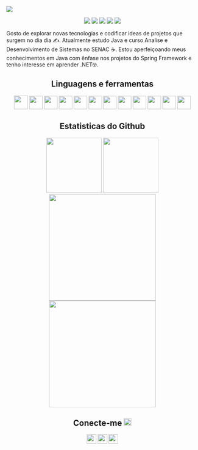 <p align="center">
 
</p align="center">
<img src="https://github.com/CR10L02k/imagens/blob/main/Ol%C3%A1%2C%20eu%20sou%20Jos%C3%A9%20Victor%20Vieira.gif" />

<p align="center">
 
 <img src="https://badges.pufler.dev/visits/jvieira562/jvieira562"/> 
 <img src="https://komarev.com/ghpvc/?username=jvieira562&color=brightgreen"/> 
 <img src="https://badges.pufler.dev/years/jvieira562"/>
 <img src="https://badges.pufler.dev/repos/jvieira562/">
 <img src="https://badges.pufler.dev/commits/monthly/jvieira562/"/>

</p>

<p align="center">
 
Gosto de explorar novas tecnologias e codificar ideas de projetos que surgem no dia dia ✍. Atualmente estudo Java e curso Analise e Desenvolvimento de Sistemas no SENAC ☕. Estou aperfeiçoando meus conhecimentos em Java com ênfase nos projetos do Spring Framework e tenho interesse em aprender .NET🤓.
</p>  
<!--
<p align="center">
<img src="https://github.com/CR10L02k/imagens/blob/main/rock-gif.gif" width="200">
</p> -->

<h2 align="center">Linguagens e ferramentas</h2>

<p align="center">
 <img height="36em" src="https://github.com/jvieira562/imagens/blob/main/icons/java/java-original.svg"/>
 <!--<img height="35em" src="https://github.com/jvieira562/imagens/blob/main/icons/python/python-original.svg"/> -->
 <img height="35em" src="https://github.com/jvieira562/imagens/blob/main/icons/spring/spring-original.svg"/>
 <img height="35em" src="https://github.com/jvieira562/imagens/blob/main/icons/javascript/javascript-plain.svg"/>
 <img height="35em" src="https://github.com/jvieira562/imagens/blob/main/icons/html5/html5-plain.svg"/>
 <img height="35em" src="https://github.com/jvieira562/imagens/blob/main/icons/css3/css3-plain.svg"/>
 <img height="35em" src="https://github.com/jvieira562/imagens/blob/main/icons/mysql/mysql-plain.svg"/>
 <img height="35em" src="https://github.com/jvieira562/imagens/blob/main/icons/git/git-plain.svg"/>
 <img height="35em" src="https://github.com/jvieira562/imagens/blob/main/github/github.svg"/>
 <img height="35em" src="https://github.com/jvieira562/imagens/blob/main/icons/eclipse/eclipse.svg"/>
 <img height="35em" src="https://github.com/jvieira562/imagens/blob/main/icons/vscode/vscode-original.svg"/>
 <img height="35em" src="https://github.com/jvieira562/imagens/blob/main/icons/windows8/windows8-original.svg"/>
 <img height="35em" src="https://github.com/jvieira562/imagens/blob/main/icons/linux/linux-original.svg"/>
</p>
<h2 align="center">
  Estatisticas do Github
</h2>
<!--<p align = "center">
 <img height="290em" src="https://activity-graph.herokuapp.com/graph?username=jvieira562&hide_title=true&theme=xcode&bg_color=010101&color=ffffff&line=ffffff&point=00000000&area=true&hide_border=true">
</p>   -->

<p align = "center">
<img height="145em"  src = "https://github-readme-stats.vercel.app/api?username=jvieira562&hide_title=true&show_icons=true&hide_border=true&count_private=true&bg_color=010101&title_color=ffffff&text_color=ffffff&icon_color=ffffff&cache_seconds=1800">
<img height="145em"  src="https://github-readme-streak-stats.herokuapp.com/?user=jvieira562&background=010101&hide_border=true&stroke=ffffff&ring=ffffff&fire=ffffff&currStreakNum=ffffff&sideNums=ffffff&currStreakLabel=ffffff&sideLabels=ffffff&dates=ffffff">
<img height="280em" src = "https://github-readme-stats.vercel.app/api/wakatime?username=JoseVictorVieira&layout=compact&hide_title=true&hide_border=true&count_private=true&bg_color=010101&title_color=fffff&text_color=ffffff&icon_color=ffffff&cache_seconds=1800">
 <img height="280em" src = "https://github-readme-stats.vercel.app/api/top-langs/?username=jvieira562&hide_title=true&hide_border=true&count_private=true&bg_color=010101&title_color=ffffff&text_color=ffffff&icon_color=ffffff&cache_seconds=1800">
</p> 

<h2 align="center">Conecte-me <img src="https://media0.giphy.com/media/jqNPzdTTxQfOgOqpO4/source.gif" width="20"></h2>

<p align="center">
<a href="contato.josevictorvieira@gmail.com"><img height="25em" src="https://img.shields.io/badge/-Gmail-db4a39?style=flat-square&logo=Gmail&logoColor=white&link=contato.josevictorvieira@gmail.com"></a>
<a href="https://www.linkedin.com/in/josevictorvieira/"><img height="25em" src="https://img.shields.io/badge/-Linkedin-0e76a8?style=flat-square&logo=Linkedin&logoColor=white&link=https://www.linkedin.com/in/josevictorvieira/"></a>
<a href="https://linktr.ee/josevictorsantos"><img height="25em" src="https://img.shields.io/badge/-Linktree-65da65?style=flat-square&logo=linktree&logoColor=white&link=https://linktr.ee/josevictorsantos"></a></p>

<!--
 ![Snake animation](https://github.com/CR10L02k/CR10L02k/blob/output/github-contribution-grid-snake.svg)
-->
